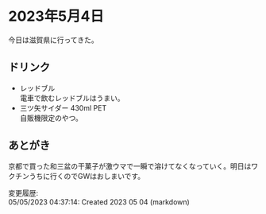 # 2023年5月4日

今日は滋賀県に行ってきた。

## ドリンク

- レッドブル  
電車で飲むレッドブルはうまい。
- 三ツ矢サイダー 430ml PET  
自販機限定のやつ。

## あとがき

京都で買った和三盆の干菓子が激ウマで一瞬で溶けてなくなっていく。明日はワクチンうちに行くのでGWはおしまいです。

変更履歴:  
05/05/2023 04:37:14: Created 2023 05 04 (markdown)  
